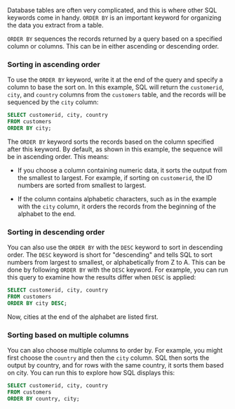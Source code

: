 Database tables are often very complicated, and this is where other SQL keywords come in handy. `ORDER BY` is an important keyword for organizing the data you extract from a table.

`ORDER BY` sequences the records returned by a query based on a specified column or columns. This can be in either ascending or descending order.

### **Sorting in ascending order**

To use the `ORDER BY` keyword, write it at the end of the query and specify a column to base the sort on. In this example, SQL will return the `customerid`, `city`, and `country` columns from the `customers` table, and the records will be sequenced by the `city` column:

```sql
SELECT customerid, city, country
FROM customers
ORDER BY city;
```

The `ORDER BY` keyword sorts the records based on the column specified after this keyword. By default, as shown in this example, the sequence will be in ascending order. This means:
- If you choose a column containing numeric data, it sorts the output from the smallest to largest. For example, if sorting on `customerid`, the ID numbers are sorted from smallest to largest.

- If the column contains alphabetic characters, such as in the example with the `city` column, it orders the records from the beginning of the alphabet to the end.

### **Sorting in descending order**

You can also use the `ORDER BY` with the `DESC` keyword to sort in descending order. The `DESC` keyword is short for "descending" and tells SQL to sort numbers from largest to smallest, or alphabetically from Z to A. This can be done by following `ORDER BY` with the `DESC` keyword. For example, you can run this query to examine how the results differ when `DESC` is applied:

```sql
SELECT customerid, city, country
FROM customers
ORDER BY city DESC;
```

Now, cities at the end of the alphabet are listed first.

### **Sorting based on multiple columns**

You can also choose multiple columns to order by. For example, you might first choose the `country` and then the `city` column. SQL then sorts the output by country, and for rows with the same country, it sorts them based on city. You can run this to explore how SQL displays this:

```sql
SELECT customerid, city, country
FROM customers
ORDER BY country, city;
```
